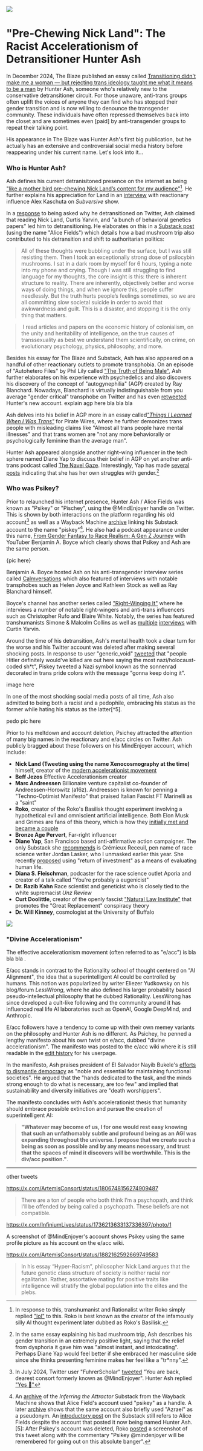 ![](../images/hunter-ash-psikey/psikey-mindenjoyer-hunter-ash-cover.png)
# "Pre-Chewing  Nick Land": The Racist Accelerationism of Detransitioner Hunter Ash


In December 2024, The Blaze published an essay called [Transitioning didn't make me a woman — but rejecting trans ideology taught me what it means to be a man](https://www.theblaze.com/align/transitioning-didnt-make-me-a-woman-but-rejecting-trans-ideology-taught-me-what-it-means-to-be-a-man) by Hunter Ash, someone who's relatively new to the conservative detransitioner circuit. For those unaware, anti-trans groups often uplift the voices of anyone they can find who has stopped their gender transition and is now willing to denounce the transgender community. These individuals have often repressed themselves back into the closet and are sometimes even [paid] by anti-transgender groups to repeat their talking point.

His appearance in The Blaze was Hunter Ash's first big publication, but he actually has an extensive and controversial social media history before reappearing under his current name. Let's look into it...

### Who is Hunter Ash?

Ash defines his current detranisitoned presence on the internet as being ["like a mother bird pre-chewing Nick Land’s content for my audience"](https://x.com/ArtemisConsort/status/1849290159985959380)[^1]. He further explains his appreciation for Land in an [interview](https://www.youtube.com/watch?v=fTy-NdWW7NY) with reactionary influence Alex Kaschuta on *Subversive* show.

In a [response](https://x.com/ArtemisConsort/status/1876762411576758769) to being asked why he detransitioned on Twitter, Ash claimed that reading Nick Land, Curtis Yarvin, and "a bunch of behavioral genetics papers" led him to detransitioning. He elaborates on this in a [Substack post](https://inferringtheattractor.substack.com/p/5-who-i-am-and-why) (using the name "Alice Fields") which details how a bad mushroom trip also contributed to his detransition and shift to authoritarian politics:

>All of these thoughts were bubbling under the surface, but I was still resisting them. Then I took an exceptionally strong dose of psilocybin mushrooms. I sat in a dark room by myself for 6 hours, typing a note into my phone and crying. Though I was still struggling to find language for my thoughts, the core insight is this: there is inherent structure to reality. There are inherently, objectively better and worse ways of doing things, and when we ignore this, people suffer needlessly. But the truth hurts people’s feelings sometimes, so we are all committing slow societal suicide in order to avoid that awkwardness and guilt. This is a disaster, and stopping it is the only thing that matters.

> I read articles and papers on the economic history of colonialism, on the unity and heritability of intelligence, on the true causes of transsexuality as best we understand them scientifically, on crime, on evolutionary psychology, physics, philosophy, and more.

Besides his essay for The Blaze and Substack, Ash has also appeared on a handful of other reactionary outlets to promote transphobia. On an episode of "Autohetero Files" by Phil Lily called ["The Truth of Being Male"](https://www.youtube.com/watch?v=lp9XJSivLzg), Ash further elaborates on his experience with psychedelics and also discovers his discovery of the concept of "autogynephilia" (AGP) created by Ray Blanchard. Nowadays, Blanchard is virtually indistinguishable from you average "gender critical" transphobe on Twitter and has even [retweeted]() Hunter's new account. explain agp here bla bla bla


Ash delves into his belief in AGP more in an essay called[*"Things I Learned When I Was Trans"*](https://www.piratewires.com/p/things-i-learned-when-i-was-trans)  for Pirate Wires, where he further demonizes trans people with misleading claims like "Almost all trans people have mental illnesses" and that trans women are "not any more behaviorally or psychologically feminine than the average man". 

Hunter Ash appeared alongside another right-wing influencer in the tech sphere named Diane Yap to discuss their belief in AGP on yet another anti-trans podcast called [The Navel Gaze](https://www.navelgays.com/p/episode-21-the-men-who-want-to-be). Interestingly, Yap has made [several](https://dianey.substack.com/p/the-trans-debate) [posts](https://x.com/RealDianeYap/status/1906886588606329116) indicating that she has her own struggles with gender.[^2]

### Who was Psikey?

Prior to relaunched his internet presence, Hunter Ash / Alice Fields was known as "Psikey" or "Pischey", using the @MindEnjoyer handle on Twitter. This is shown by both interactions on the platform regarding his old account[^3] as well as a Wayback Machine [archive](https://web.archive.org/web/20231201152951/https://inferringtheattractor.substack.com/) linking his Substack account to the name "piskey"[^4]. He also had a podcast appearance under this name, [From Gender Fantasy to Race Realism: A Gen Z Journey](https://www.youtube.com/watch?v=CIB-M2Zt5G0) with YouTuber Benjamin A. Boyce which clearly shows that Psikey and Ash are the same person.

{pic here}

Benjamin A. Boyce hosted Ash on his anti-transgender interview series called [Calmversations](https://www.youtube.com/watch?v=8LckyQ5ew3c&list=PLRdayXEOwuMH3f0pmZqVQUU62rgJIzvt9) which also featured of interviews with notable transphobes such as Helen Joyce and Kathleen Stock as well as Ray Blanchard himself. 

Boyce's channel has another series called ["Right-Winging It"](https://www.youtube.com/watch?v=NalyGiMBPVs&list=PLRdayXEOwuMEigoyVC1yxJvRmIGUTdGDA) where he interviews a number of notable right-wingers and anti-trans influencers such as Christopher Rufo and Blaire White. Notably, the series has featured transhumanists Simone & Malcolm Collins as well as [multiple](https://www.youtube.com/watch?v=6Z6AyddEveU) [interviews](https://www.youtube.com/watch?v=6Z6AyddEveU) with Curtin Yarvin.

Around the time of his detransition, Ash's mental health took a clear turn for the worse and his Twitter account was deleted after making several shocking posts. In response to user "generic_void" [tweeted](https://x.com/generic_void/status/1789506962763444328) that "people Hitler definitely would’ve killed are out here saying the most nazi/holocaust-coded sh\*t", Piskey tweeted a Nazi symbol known as the sonnenrad decorated in trans pride colors with the message "gonna keep doing it".

image here

In one of the most shocking social media posts of all time, Ash also admitted to being both a racist and a pedophile, embracing his status as the former while hating his status as the latter[^5].

pedo pic here

Prior to his meltdown and account deletion, Psichey attracted the attention of many big names in the reactionary and e/acc circles on Twitter. Ash publicly bragged about these followers on his MindEnjoyer account, which include:
- **Nick Land (Tweeting using the name Xenocosmography at the time)** himself, creator of the [modern accelerationist movement](https://www.theguardian.com/world/2017/may/11/accelerationism-how-a-fringe-philosophy-predicted-the-future-we-live-in) 
- **Beff Jezos** Effective Accelerationism creator
- **Marc Andreessen** Billionaire venture capitalist co-founder of Andreessen-Horowitz (a16z). Andreessen is known for penning a "Techno-Optimist Manifesto" that praised Italian Fascist FT Marinelli as a "saint"
- **Roko**, creator of the Roko's Basilisk thought experiment involving a hypothetical evil and omniscient artificial intelligence.  Both Elon Musk and Grimes are fans of this theory, which is how they [initially met and became a couple](https://www.vice.com/en/article/what-is-rokos-basilisk-elon-musk-grimes/)
- **Bronze Age Pervert**, Far-right influencer
- **Diane Yap**, San Francisco based anti-affirmative action campaigner. The only Substack she [recommends](https://dianey.substack.com/recommendations) is Crémieux Receuil, pen name of race science writer Jordan Lasker, who I unmasked earlier this year. She recently [proposed](https://dianey.substack.com/p/the-value-of-human-life) using "return of investment" as a means of evaluating human life.
- **Diana S. Fleischman**, podcaster for the race science outlet Aporia and creator of a talk called "You're probably a eugenicist"
- **Dr. Razib Kahn** Race scientist and geneticist who is closely tied to the white supremacist *Unz Review*
- **Curt Doolittle**, creator of the openly fascist ["Natural Law Institute"](https://naturallawinstitute.com/) that promotes the "Great Replacement" conspiracy theory
- **Dr. Will Kinney**, cosmologist at the University of Buffalo

![](../images/hunter-ash-psikey/mindenjoyer-followers.png)

### "Divine Accelerationism"

The effective accelerationism movement (often referred to as "e/acc") is bla bla bla . 

E/acc stands in contrast to the Rationality school of thought centered on "AI Alignment", the idea that a superintelligent AI could be controlled by humans. This notion was popularlized by writer Eliezer Yudkowsky on his blog/forum *LessWrong*, where he also defined his larger probability based pseudo-intellectual philosophy that he dubbed Rationality. LessWrong has since developed a cult-like following and the community around it has influenced real life AI laboratories such as OpenAI, Google DeepMind, and Anthropic.

E/acc followers have a tendency to come up with their own memey variants on the philosophy and Hunter Ash is no different. As Psichey, he penned a lengthy manifesto about his own twist on e/acc, dubbed "divine accelerationism". The manifesto was posted to the e/acc wiki where it is still readable in the [edit history](https://www.eaccwiki.com/index.php?title=Div/acc&oldid=9464) for his userpage.

In the manifesto, Ash praises president of El Salvador Nayib Bukele's [efforts to dismantle democracy](https://www.economist.com/the-americas/2023/07/20/nayib-bukele-shows-how-to-dismantle-a-democracy-and-stay-popular) as "noble and essential for maintaining functional societies". He argued that the "hands dedicated to the task, and the minds strong enough to do what is necessary, are too few" and implied that sustainability and diversity initiatives are "death worshippers".

The manifesto concludes with Ash's accelerationist thesis that humanity should embrace possible extinction and pursue the creation of superintelligent AI:
>**"Whatever may become of us, I for one would rest easy knowing that such an unfathomably subtle and profound being as an AGI was expanding throughout the universe. I propose that we create such a being as soon as possible and by any means necessary, and trust that the spaces of mind it discovers will be worthwhile. This is the div/acc position."**.



[^1]: In response to this, transhumanist and Rationalist writer Roko simply replied ["lol"](https://x.com/RokoMijic/status/1849294554396024903) to this. Roko is best known as the creator of the infamously silly AI thought experiment later dubbed as Roko's Basilisk.
[^2]: In the same essay explaining his bad mushroom trip, Ash describes his gender transition in an extremely positive light, saying that the relief from dysphoria it gave him was "almost instant, and intoxicating". Perhaps Diane Yap would feel better if she embraced her masculine side since she thinks presenting feminine makes her feel like a "tr\*nny".
[^3]: In July 2024, Twitter user "FuhrerScholar" [tweeted](https://x.com/ArtemisConsort/status/1814659976847032592) "You are back, dearest consort formerly known as @MindEnjoyer". Hunter Ash replied ["Yes 🥰"](https://x.com/ArtemisConsort/status/1814659976847032592)
[^4]: An [archive](https://web.archive.org/web/20231201152951/https://inferringtheattractor.substack.com/) of the *Inferring the Attractor* Substack from the Wayback Machine shows that Alice Field's account used "psikey" as a handle. A later [archive](https://web.archive.org/web/20240905235642/https://inferringtheattractor.substack.com/) shows that the same account also briefly used "Azrael" as a pseudonym. An [introductory post](https://inferringtheattractor.substack.com/p/5-who-i-am-and-why) on the Substack still refers to Alice Fields despite the account that posted it now being named Hunter Ash.
[5]: After Psikey's account was deleted, Roko [posted](https://x.com/RokoMijic/status/1795202810968957013) a screenshot of this tweet along with the commentary "Psikey @mindenjoyer will be remembered for going out on this absolute banger".

---

other tweets 

https://x.com/ArtemisConsort/status/1806748156274909487

>There are a ton of people who both think I’m a psychopath, and think I’ll be offended by being called a psychopath. These beliefs are not compatible.
>

https://x.com/InfiniumLives/status/1736213633137336397/photo/1

A screenshot of @MindEnjoyer's account shows Psikey using the same profile picture as his account on the e/acc wiki.


https://x.com/ArtemisConsort/status/1882162592669749583

>In his essay “Hyper-Racism”, philosopher Nick Land argues that the future genetic class structure of society is neither racial nor egalitarian. Rather, assortative mating for positive traits like intelligence will stratify the global population into the elites and the plebs.

